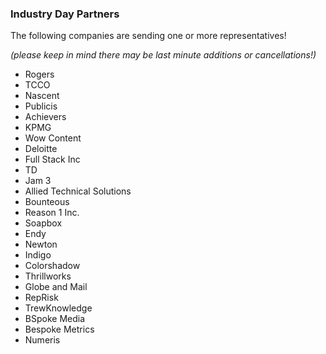 ### Industry Day Partners

The following companies are sending one or more representatives!

_(please keep in mind there may be last minute additions or cancellations!)_

* Rogers
* TCCO
* Nascent
* Publicis
* Achievers
* KPMG
* Wow Content
* Deloitte
* Full Stack Inc
* TD
* Jam 3
* Allied Technical Solutions
* Bounteous
* Reason 1 Inc.
* Soapbox
* Endy
* Newton
* Indigo
* Colorshadow
* Thrillworks
* Globe and Mail
* RepRisk
* TrewKnowledge
* BSpoke Media
* Bespoke Metrics
* Numeris
